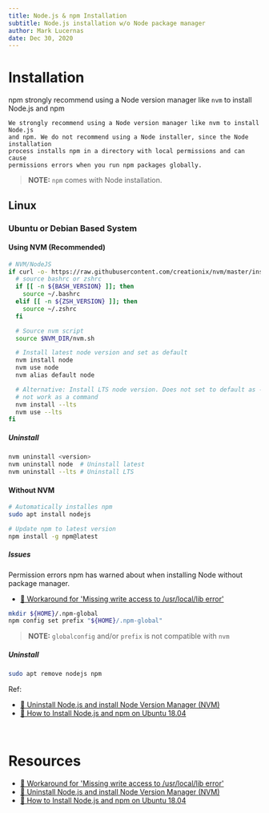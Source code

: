 ```yaml
---
title: Node.js & npm Installation
subtitle: Node.js installation w/o Node package manager
author: Mark Lucernas
date: Dec 30, 2020
---
```



# Installation

npm strongly recommend using a Node version manager like `nvm` to install
Node.js and npm

```
We strongly recommend using a Node version manager like nvm to install Node.js
and npm. We do not recommend using a Node installer, since the Node installation
process installs npm in a directory with local permissions and can cause
permissions errors when you run npm packages globally.
```

> **NOTE:** `npm` comes with Node installation.

## Linux

### Ubuntu or Debian Based System

#### Using NVM (Recommended)

```bash
# NVM/NodeJS
if curl -o- https://raw.githubusercontent.com/creationix/nvm/master/install.sh | bash; then
  # source bashrc or zshrc
  if [[ -n ${BASH_VERSION} ]]; then
    source ~/.bashrc
  elif [[ -n ${ZSH_VERSION} ]]; then
    source ~/.zshrc
  fi

  # Source nvm script
  source $NVM_DIR/nvm.sh

  # Install latest node version and set as default
  nvm install node
  nvm use node
  nvm alias default node

  # Alternative: Install LTS node version. Does not set to default as --lts does
  # not work as a command
  nvm install --lts
  nvm use --lts
fi
```

##### Uninstall

```bash
nvm uninstall <version>
nvm uninstall node  # Uninstall latest
nvm uninstall --lts # Uninstall LTS
```

#### Without NVM

```bash
# Automatically installes npm
sudo apt install nodejs

# Update npm to latest version
npm install -g npm@latest
```

##### Issues

Permission errors npm has warned about when installing Node without package
manager.

- [📄 Workaround for 'Missing write access to /usr/local/lib error'](https://docs.npmjs.com/resolving-eacces-permissions-errors-when-installing-packages-globally)

```bash
mkdir ${HOME}/.npm-global
npm config set prefix "${HOME}/.npm-global"
```

> **NOTE:** `globalconfig` and/or `prefix` is not compatible with `nvm`

##### Uninstall

```bash
sudo apt remove nodejs npm
```

Ref:

- [📄 Uninstall Node.js and install Node Version Manager (NVM)](https://ajaykarwal.com/uninstall-node-and-install-nvm)
- [📄 How to Install Node.js and npm on Ubuntu 18.04](https://linuxize.com/post/how-to-install-node-js-on-ubuntu-18.04/)

<br>

# Resources

- [📄 Workaround for 'Missing write access to /usr/local/lib error'](https://docs.npmjs.com/resolving-eacces-permissions-errors-when-installing-packages-globally)
- [📄 Uninstall Node.js and install Node Version Manager (NVM)](https://ajaykarwal.com/uninstall-node-and-install-nvm)
- [📄 How to Install Node.js and npm on Ubuntu 18.04](https://linuxize.com/post/how-to-install-node-js-on-ubuntu-18.04/)
